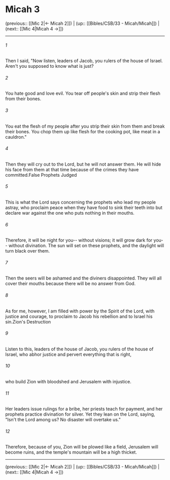 # Micah 3

(previous:: [[Mic 2|← Micah 2]]) | (up:: [[Bibles/CSB/33 - Micah/Micah]]) | (next:: [[Mic 4|Micah 4 →]])

***


###### 1 
Then I said, "Now listen, leaders of Jacob, you rulers of the house of Israel. Aren't you supposed to know what is just? 

###### 2 
You hate good and love evil. You tear off people's skin and strip their flesh from their bones. 

###### 3 
You eat the flesh of my people after you strip their skin from them and break their bones. You chop them up like flesh for the cooking pot, like meat in a cauldron." 

###### 4 
Then they will cry out to the Lord, but he will not answer them. He will hide his face from them at that time because of the crimes they have committed.False Prophets Judged 

###### 5 
This is what the Lord says concerning the prophets who lead my people astray, who proclaim peace when they have food to sink their teeth into but declare war against the one who puts nothing in their mouths. 

###### 6 
Therefore, it will be night for you-- without visions; it will grow dark for you-- without divination. The sun will set on these prophets, and the daylight will turn black over them. 

###### 7 
Then the seers will be ashamed and the diviners disappointed. They will all cover their mouths because there will be no answer from God. 

###### 8 
As for me, however, I am filled with power by the Spirit of the Lord, with justice and courage, to proclaim to Jacob his rebellion and to Israel his sin.Zion's Destruction 

###### 9 
Listen to this, leaders of the house of Jacob, you rulers of the house of Israel, who abhor justice and pervert everything that is right, 

###### 10 
who build Zion with bloodshed and Jerusalem with injustice. 

###### 11 
Her leaders issue rulings for a bribe, her priests teach for payment, and her prophets practice divination for silver. Yet they lean on the Lord, saying, "Isn't the Lord among us? No disaster will overtake us." 

###### 12 
Therefore, because of you, Zion will be plowed like a field, Jerusalem will become ruins, and the temple's mountain will be a high thicket.

***

(previous:: [[Mic 2|← Micah 2]]) | (up:: [[Bibles/CSB/33 - Micah/Micah]]) | (next:: [[Mic 4|Micah 4 →]])
